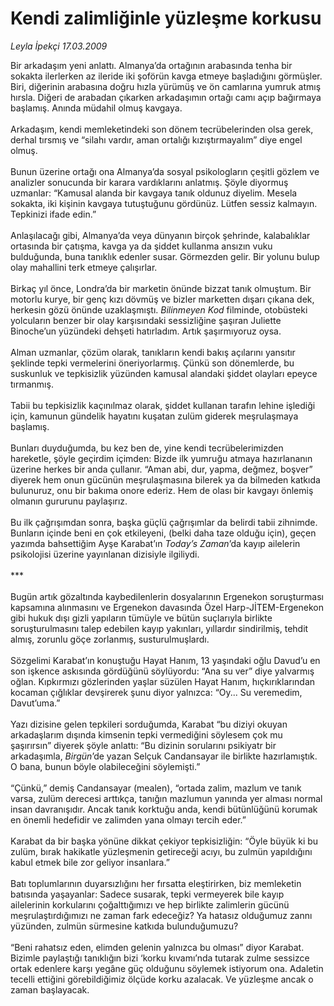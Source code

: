 # Kendi zalimliğinle yüzleşme korkusu

*Leyla İpekçi 17.03.2009*

<div class="taraf_structure_2col_1zq">
<div class="margen_n">



 <p>Bir arkadaşım yeni anlattı. Almanya’da ortağının arabasında tenha bir sokakta ilerlerken az ileride iki şoförün kavga etmeye başladığını görmüşler. Biri, diğerinin arabasına doğru hızla yürümüş ve ön camlarına yumruk atmış hırsla. Diğeri de arabadan çıkarken arkadaşımın ortağı camı açıp bağırmaya başlamış. Anında müdahil olmuş kavgaya. <br/><br/>Arkadaşım, kendi memleketindeki son dönem tecrübelerinden olsa gerek, derhal tırsmış ve “silahı vardır, aman ortalığı kızıştırmayalım” diye engel olmuş. <br/><br/>Bunun üzerine ortağı ona Almanya’da sosyal psikologların çeşitli gözlem ve analizler sonucunda bir karara vardıklarını anlatmış. Şöyle diyormuş uzmanlar: “Kamusal alanda bir kavgaya tanık oldunuz diyelim. Mesela sokakta, iki kişinin kavgaya tutuştuğunu gördünüz. Lütfen sessiz kalmayın. Tepkinizi ifade edin.” <br/><br/>Anlaşılacağı gibi, Almanya’da veya dünyanın birçok şehrinde, kalabalıklar ortasında bir çatışma, kavga ya da şiddet kullanma ansızın vuku bulduğunda, buna tanıklık edenler susar. Görmezden gelir. Bir yolunu bulup olay mahallini terk etmeye çalışırlar. <br/><br/>Birkaç yıl önce, Londra’da bir marketin önünde bizzat tanık olmuştum. Bir motorlu kurye, bir genç kızı dövmüş ve bizler marketten dışarı çıkana dek, herkesin gözü önünde uzaklaşmıştı. <i>Bilinmeyen Kod</i> filminde, otobüsteki yolcuların benzer bir olay karşısındaki sessizliğine şaşıran Juliette Binoche’un yüzündeki dehşeti hatırladım. Artık şaşırmıyoruz oysa. <br/><br/>Alman uzmanlar, çözüm olarak, tanıkların kendi bakış açılarını yansıtır şeklinde tepki vermelerini öneriyorlarmış. Çünkü son dönemlerde, bu suskunluk ve tepkisizlik yüzünden kamusal alandaki şiddet olayları epeyce tırmanmış. <br/><br/>Tabii bu tepkisizlik kaçınılmaz olarak, şiddet kullanan tarafın lehine işlediği için, kamunun gündelik hayatını kuşatan zulüm giderek meşrulaşmaya başlamış. <br/><br/>Bunları duyduğumda, bu kez ben de, yine kendi tecrübelerimizden hareketle, şöyle geçirdim içimden: Bizde ilk yumruğu atmaya hazırlananın üzerine herkes bir anda çullanır. “Aman abi, dur, yapma, değmez, boşver” diyerek hem onun gücünün meşrulaşmasına bilerek ya da bilmeden katkıda bulunuruz, onu bir bakıma onore ederiz. Hem de olası bir kavgayı önlemiş olmanın gururunu paylaşırız. <br/><br/>Bu ilk çağrışımdan sonra, başka güçlü çağrışımlar da belirdi tabii zihnimde. Bunların içinde beni en çok etkileyeni, (belki daha taze olduğu için), geçen yazımda bahsettiğim Ayşe Karabat’ın <i>Today’s Zaman</i>’da kayıp ailelerin psikolojisi üzerine yayınlanan dizisiyle ilgiliydi. <br/><br/>*** <br/><br/>Bugün artık gözaltında kaybedilenlerin dosyalarının Ergenekon soruşturması kapsamına alınmasını ve Ergenekon davasında Özel Harp-JİTEM-Ergenekon gibi hukuk dışı gizli yapıların tümüyle ve bütün suçlarıyla birlikte soruşturulmasını talep edebilen kayıp yakınları, yıllardır sindirilmiş, tehdit almış, zorunlu göçe zorlanmış, susturulmuşlardı. <br/><br/>Sözgelimi Karabat’ın konuştuğu Hayat Hanım, 13 yaşındaki oğlu Davud’u en son işkence askısında gördüğünü söylüyordu: “Ana su ver” diye yalvarmış oğlan. Kıpkırmızı gözlerinden yaşlar süzülen Hayat Hanım, hıçkırıklarından kocaman çığlıklar devşirerek şunu diyor yalnızca: “Oy... Su veremedim, Davut’uma.” <br/><br/>Yazı dizisine gelen tepkileri sorduğumda, Karabat “bu diziyi okuyan arkadaşlarım dışında kimsenin tepki vermediğini söylesem çok mu şaşırırsın” diyerek şöyle anlattı: “Bu dizinin sorularını psikiyatr bir arkadaşımla, <i>Birgün</i>’de yazan Selçuk Candansayar ile birlikte hazırlamıştık. O bana, bunun böyle olabileceğini söylemişti.” <br/><br/>“Çünkü,” demiş Candansayar (mealen), “ortada zalim, mazlum ve tanık varsa, zulüm derecesi arttıkça, tanığın mazlumun yanında yer alması normal insan davranışıdır. Ancak tanık korktuğu anda, kendi bütünlüğünü korumak en önemli hedefidir ve zalimden yana olmayı tercih eder.” <br/><br/>Karabat da bir başka yönüne dikkat çekiyor tepkisizliğin: “Öyle büyük ki bu zulüm, bırak hakikatle yüzleşmenin getireceği acıyı, bu zulmün yapıldığını kabul etmek bile zor geliyor insanlara.” <br/><br/>Batı toplumlarının duyarsızlığını her fırsatta eleştirirken, biz memleketin batısında yaşayanlar: Sadece susarak, tepki vermeyerek bile kayıp ailelerinin korkularını çoğalttığımızı ve hep birlikte zalimlerin gücünü meşrulaştırdığımızı ne zaman fark edeceğiz? Ya hatasız olduğumuz zannı yüzünden, zulmün sürmesine katkıda bulunduğumuzu? <br/><br/>“Beni rahatsız eden, elimden gelenin yalnızca bu olması” diyor Karabat. Bizimle paylaştığı tanıklığın bizi ‘korku kıvamı’nda tutarak zulme sessizce ortak edenlere karşı yegâne güç olduğunu söylemek istiyorum ona. Adaletin tecelli ettiğini görebildiğimiz ölçüde korku azalacak. Ve yüzleşme ancak o zaman başlayacak.</p>

<br/>


<div id="taraf_not">
</div>

</div>


</div>

